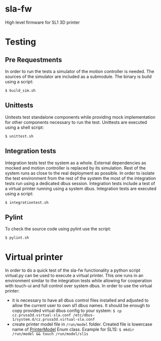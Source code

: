 # sla-fw
High level firmware for SL1 3D printer

# Testing

## Pre Requestments

In order to run the tests a simulator of the motion controller is needed. The sources of the simulator are included
as a submodule. The binary is build using a script:

	$ build_sim.sh


## Unittests

Unitests test standalone components while providing mock implementation for other components necessary to run the test.
Unittests are executed using a shell script:

	$ unittest.sh


## Integration tests

Integration tests test the system as a whole. External dependencies as mocked and motion controller is replaced by its
simulation. Rest of the system runs as close to the real deployment as possible. In order to isolate the test
environment from the rest of the system the most of the integration tests run using a dedicated dbus session.
Integration tests include a test of a virtual printer running using a system dbus. Integration tests are executed using
a script:

	$ integrationtest.sh


## Pylint

To check the source code using pylint use the script:

	$ pylint.sh


# Virtual printer

In order to do a quick test of the sla-fw functionality a python script virtual.py can be used to execute a virtual
printer. This one runs in an environment similar to the integration tests while allowing for cooperation with touch-ui
and full control over system dbus. In order to use the virtual printer:

 - it is necessary to have all dbus control files
installed and adjusted to allow the current user to own sl1 dbus names. It should be enough to copy provided virtual 
dbus config to your system: ```$ cp cz.prusa3d.virtual-sla.conf /etc/dbus-1/system.d/cz.prusa3d.virtual-sla.conf```
 - create printer model file in `/run/model` folder. Created file is lowercase name of 
   [PrinterModel](slafw/hardware/printer_model.py) Enum class. Example for SL1S:
   ```$ mkdir /run/model && touch /run/model/sl1s``` 
